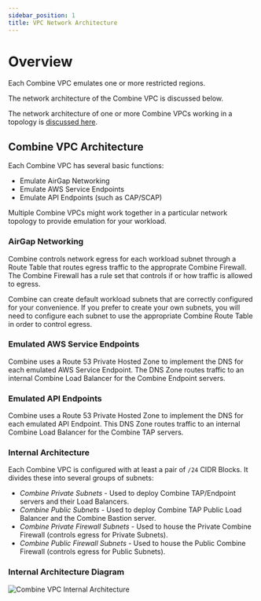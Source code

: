 ```yaml
---
sidebar_position: 1
title: VPC Network Architecture
---
```


# Overview

Each Combine VPC emulates one or more restricted regions.

The network architecture of the Combine VPC is discussed below.

The network architecture of one or more Combine VPCs working in a topology is [discussed here](/category/network-topology).

## Combine VPC Architecture

Each Combine VPC has several basic functions:

- Emulate AirGap Networking
- Emulate AWS Service Endpoints
- Emulate API Endpoints (such as CAP/SCAP)

Multiple Combine VPCs might work together in a particular network topology to provide emulation for your workload.

### AirGap Networking

Combine controls network egress for each workload subnet through a Route Table that routes egress traffic to the approprate Combine Firewall. The Combine Firewall has a rule set that controls if or how traffic is allowed to egress.

Combine can create default workload subnets that are correctly configured for your convenience. If you prefer to create your own subnets, you will need to configure each subnet to use the appropriate Combine Route Table in order to control egress.

### Emulated AWS Service Endpoints

Combine uses a Route 53 Private Hosted Zone to implement the DNS for each emulated AWS Service Endpoint. The DNS Zone routes traffic to an internal Combine Load Balancer for the Combine Endpoint servers.

### Emulated API Endpoints

Combine uses a Route 53 Private Hosted Zone to implement the DNS for each emulated API Endpoint. This DNS Zone routes traffic to an internal Combine Load Balancer for the Combine TAP servers.

### Internal Architecture

Each Combine VPC is configured with at least a pair of `/24` CIDR Blocks. It divides these into several groups of subnets:

- _Combine Private Subnets_ - Used to deploy Combine TAP/Endpoint servers and their Load Balancers.
- _Combine Public Subnets_ - Used to deploy Combine TAP Public Load Balancer and the Combine Bastion server.
- _Combine Private Firewall Subnets_ - Used to house the Private Combine Firewall (controls egress for Private Subnets).
- _Combine Public Firewall Subnets_ - Used to house the Public Combine Firewall (controls egress for Public Subnets).

### Internal Architecture Diagram

![Combine VPC Internal Architecture](/aws/combine_vpc_architecture.png)
